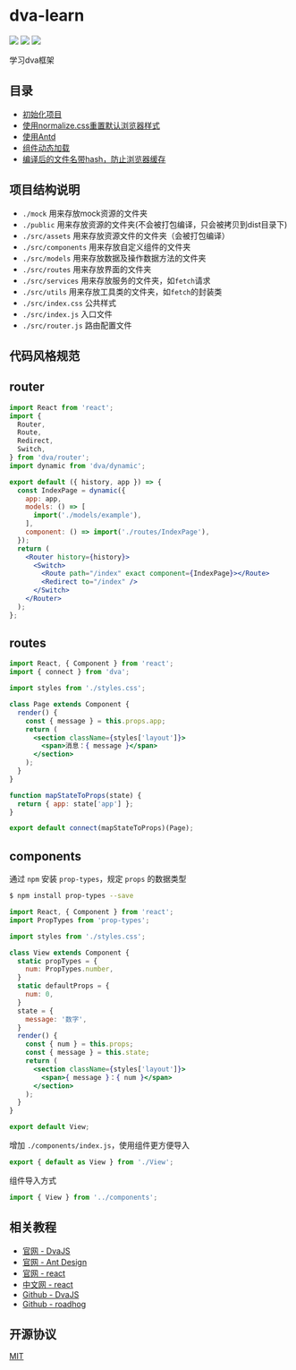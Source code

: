 # dva-learn

[![](https://img.shields.io/badge/react-^16.2.0-brightgreen.svg?style=flat-square)](https://github.com/facebook/react)
[![](https://img.shields.io/badge/ant--design-^3.6.3-yellowgreen.svg?style=flat-square)](https://github.com/ant-design/ant-design)
[![](https://img.shields.io/badge/dva-^2.3.1-orange.svg?style=flat-square)](https://github.com/dvajs/dva)

学习dva框架

## 目录

- [初始化项目](./docs/初始化项目.md)
- [使用normalize.css重置默认浏览器样式](./docs/使用normalize.css重置默认浏览器样式.md)
- [使用Antd](./docs/使用Antd.md)
- [组件动态加载](./docs/组件动态加载.md)
- [编译后的文件名带hash，防止浏览器缓存](./docs/编译后的文件名带hash，防止浏览器缓存.md)

## 项目结构说明

- `./mock` 用来存放mock资源的文件夹
- `./public` 用来存放资源的文件夹(不会被打包编译，只会被拷贝到dist目录下)
- `./src/assets` 用来存放资源文件的文件夹（会被打包编译）
- `./src/components` 用来存放自定义组件的文件夹
- `./src/models` 用来存放数据及操作数据方法的文件夹
- `./src/routes` 用来存放界面的文件夹
- `./src/services` 用来存放服务的文件夹，如`fetch`请求
- `./src/utils` 用来存放工具类的文件夹，如`fetch`的封装类
- `./src/index.css` 公共样式
- `./src/index.js` 入口文件
- `./src/router.js` 路由配置文件

## 代码风格规范

## router

```jsx
import React from 'react';
import {
  Router,
  Route,
  Redirect,
  Switch,
} from 'dva/router';
import dynamic from 'dva/dynamic';

export default ({ history, app }) => {
  const IndexPage = dynamic({
    app: app,
    models: () => [
      import('./models/example'),
    ],
    component: () => import('./routes/IndexPage'),
  });
  return (
    <Router history={history}>
      <Switch>
        <Route path="/index" exact component={IndexPage}></Route>
        <Redirect to="/index" />
      </Switch>
    </Router>
  );
};
```

## routes

```jsx
import React, { Component } from 'react';
import { connect } from 'dva';

import styles from './styles.css';

class Page extends Component {
  render() {
    const { message } = this.props.app;
    return (
      <section className={styles['layout']}>
        <span>消息：{ message }</span>
      </section>
    );
  }
}

function mapStateToProps(state) {
  return { app: state['app'] };
}

export default connect(mapStateToProps)(Page);
```

## components

通过 `npm` 安装 `prop-types`，规定 `props` 的数据类型

```bash
$ npm install prop-types --save
```

```jsx
import React, { Component } from 'react';
import PropTypes from 'prop-types';

import styles from './styles.css';

class View extends Component {
  static propTypes = {
    num: PropTypes.number,
  }
  static defaultProps = {
    num: 0,
  }
  state = {
    message: '数字',
  }
  render() {
    const { num } = this.props;
    const { message } = this.state;
    return (
      <section className={styles['layout']}>
        <span>{ message }：{ num }</span>
      </section>
    );
  }
}

export default View;
```

增加 `./components/index.js`，使用组件更方便导入

```jsx
export { default as View } from './View';
```

组件导入方式

```jsx
import { View } from '../components';
```

## 相关教程

- [官网 - DvaJS](https://dvajs.com/)
- [官网 - Ant Design](https://ant.design/index-cn/)
- [官网 - react](https://reactjs.org/)
- [中文网 - react](https://doc.react-china.org/)
- [Github - DvaJS](https://github.com/dvajs/dva/)
- [Github - roadhog](https://github.com/sorrycc/roadhog/)

## 开源协议

[MIT](https://tldrlegal.com/license/mit-license)
